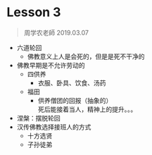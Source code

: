 # Lesson 3
> 周学农老師 2019.03.07
* 六道轮回  
    * 佛教意义上人是会死的，但是是死不干净的
* 佛教早期是不允许劳动的
    * 四供养
        * 衣服、卧具、饮食、汤药
    * 福田
        * 供养僧团的回报（抽象的）  
            死后能接着当人，精神上的提升。。。
* 涅槃：摆脱轮回
* 汉传佛教选择接班人的方式
    * 十方选贤
    * 子孙徒弟
    